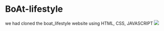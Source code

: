 # BoAt-lifestyle
we had cloned the boat_lifestyle website using HTML, CSS, JAVASCRIPT
<img src="https://miro.medium.com/max/1050/1*1Ckx3FsF_DdxiRjK-v24Kw.png">
